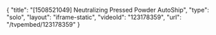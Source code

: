 {
    "title": "[1508521049] Neutralizing Pressed Powder AutoShip",
    "type": "solo",
    "layout": "iframe-static",
    "videoId": "123178359",
    "url": "\/tvpembed\/123178359"
}